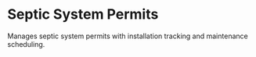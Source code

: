 # Septic System Permits
Manages septic system permits with installation tracking and maintenance scheduling.
